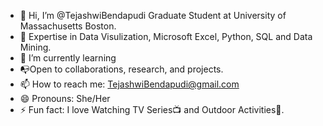 - 👋 Hi, I’m @TejashwiBendapudi Graduate Student at University of Massachusetts Boston.
- 💬 Expertise in Data Visulization, Microsoft Excel, Python, SQL and Data Mining.
- 🌱 I’m currently learning 
- 📭Open to collaborations, research, and projects.
- 📫 How to reach me: TejashwiBendapudi@gmail.com
- 😄 Pronouns: She/Her
- ⚡ Fun fact: I love Watching TV Series📺 and Outdoor Activities🌱.

<!---
TejashwiBendapudi/TejashwiBendapudi is a ✨ special ✨ repository because its `README.md` (this file) appears on your GitHub profile.
You can click the Preview link to take a look at your changes.
--->
